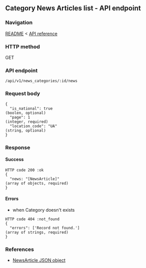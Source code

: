 ## Category News Articles list - API endpoint

### Navigation
[README](../../../../README.md)
<
[API reference](../../../api_reference.md)

### HTTP method
GET

### API endpoint
`/api/v1/news_categories/:id/news`

### Request body
```
{
  "is_national": true                                                           (boolen, optional)
  "page": 1                                                                     (integer, required)
  "location_code": "UA"                                                         (string, optional)
}
```

### Response
#### Success
```
HTTP code 200 :ok
{
  "news: "[NewsArticle]"                                                        (array of objects, required)
}
```

#### Errors
- when Category doesn't exists
```
HTTP code 404 :not_found
{
  "errors": ['Record not found.']                                               (array of strings, required)
}
```

### References
- [NewsArticle JSON object](../../../json_objects/news_article.md)
